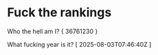 # Fuck the rankings

Who the hell am I?
{ 36761230 }

What fucking year is it?
[ 2025-08-03T07:46:40Z ]
